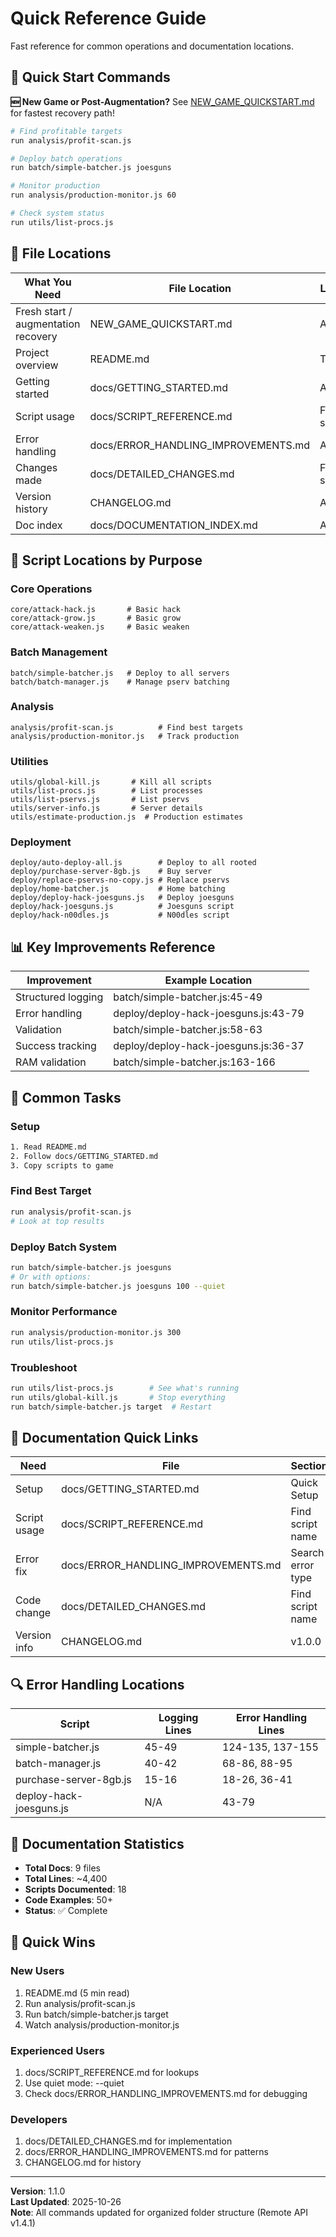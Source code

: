 # Quick Reference Guide

Fast reference for common operations and documentation locations.

## 🚀 Quick Start Commands

**🆕 New Game or Post-Augmentation?** See [NEW_GAME_QUICKSTART.md](NEW_GAME_QUICKSTART.md) for fastest recovery path!

```bash
# Find profitable targets
run analysis/profit-scan.js

# Deploy batch operations
run batch/simple-batcher.js joesguns

# Monitor production
run analysis/production-monitor.js 60

# Check system status
run utils/list-procs.js
```

## 📁 File Locations

| What You Need | File Location | Lines |
|---------------|---------------|-------|
| Fresh start / augmentation recovery | NEW_GAME_QUICKSTART.md | All 🆕 |
| Project overview | README.md | Top |
| Getting started | docs/GETTING_STARTED.md | All |
| Script usage | docs/SCRIPT_REFERENCE.md | Find script |
| Error handling | docs/ERROR_HANDLING_IMPROVEMENTS.md | All |
| Changes made | docs/DETAILED_CHANGES.md | Find script |
| Version history | CHANGELOG.md | All |
| Doc index | docs/DOCUMENTATION_INDEX.md | All |

## 🔧 Script Locations by Purpose

### Core Operations
```
core/attack-hack.js       # Basic hack
core/attack-grow.js       # Basic grow  
core/attack-weaken.js     # Basic weaken
```

### Batch Management
```
batch/simple-batcher.js   # Deploy to all servers
batch/batch-manager.js    # Manage pserv batching
```

### Analysis
```
analysis/profit-scan.js          # Find best targets
analysis/production-monitor.js   # Track production
```

### Utilities
```
utils/global-kill.js       # Kill all scripts
utils/list-procs.js        # List processes
utils/list-pservs.js       # List pservs
utils/server-info.js       # Server details
utils/estimate-production.js  # Production estimates
```

### Deployment
```
deploy/auto-deploy-all.js        # Deploy to all rooted
deploy/purchase-server-8gb.js    # Buy server
deploy/replace-pservs-no-copy.js # Replace pservs
deploy/home-batcher.js           # Home batching
deploy/deploy-hack-joesguns.js   # Deploy joesguns
deploy/hack-joesguns.js          # Joesguns script
deploy/hack-n00dles.js           # N00dles script
```

## 📊 Key Improvements Reference

| Improvement | Example Location |
|-------------|------------------|
| Structured logging | batch/simple-batcher.js:45-49 |
| Error handling | deploy/deploy-hack-joesguns.js:43-79 |
| Validation | batch/simple-batcher.js:58-63 |
| Success tracking | deploy/deploy-hack-joesguns.js:36-37 |
| RAM validation | batch/simple-batcher.js:163-166 |

## 🎯 Common Tasks

### Setup
```bash
1. Read README.md
2. Follow docs/GETTING_STARTED.md
3. Copy scripts to game
```

### Find Best Target
```bash
run analysis/profit-scan.js
# Look at top results
```

### Deploy Batch System
```bash
run batch/simple-batcher.js joesguns
# Or with options:
run batch/simple-batcher.js joesguns 100 --quiet
```

### Monitor Performance
```bash
run analysis/production-monitor.js 300
run utils/list-procs.js
```

### Troubleshoot
```bash
run utils/list-procs.js        # See what's running
run utils/global-kill.js       # Stop everything
run batch/simple-batcher.js target  # Restart
```

## 📖 Documentation Quick Links

| Need | File | Section |
|------|------|---------|
| Setup | docs/GETTING_STARTED.md | Quick Setup |
| Script usage | docs/SCRIPT_REFERENCE.md | Find script name |
| Error fix | docs/ERROR_HANDLING_IMPROVEMENTS.md | Search error type |
| Code change | docs/DETAILED_CHANGES.md | Find script name |
| Version info | CHANGELOG.md | v1.0.0 |

## 🔍 Error Handling Locations

| Script | Logging Lines | Error Handling Lines |
|--------|--------------|---------------------|
| simple-batcher.js | 45-49 | 124-135, 137-155 |
| batch-manager.js | 40-42 | 68-86, 88-95 |
| purchase-server-8gb.js | 15-16 | 18-26, 36-41 |
| deploy-hack-joesguns.js | N/A | 43-79 |

## 📝 Documentation Statistics

- **Total Docs**: 9 files
- **Total Lines**: ~4,400
- **Scripts Documented**: 18
- **Code Examples**: 50+
- **Status**: ✅ Complete

## 🎉 Quick Wins

### New Users
1. README.md (5 min read)
2. Run analysis/profit-scan.js
3. Run batch/simple-batcher.js target
4. Watch analysis/production-monitor.js

### Experienced Users
1. docs/SCRIPT_REFERENCE.md for lookups
2. Use quiet mode: --quiet
3. Check docs/ERROR_HANDLING_IMPROVEMENTS.md for debugging

### Developers
1. docs/DETAILED_CHANGES.md for implementation
2. docs/ERROR_HANDLING_IMPROVEMENTS.md for patterns
3. CHANGELOG.md for history

---

**Version**: 1.1.0  
**Last Updated**: 2025-10-26  
**Note**: All commands updated for organized folder structure (Remote API v1.4.1)
